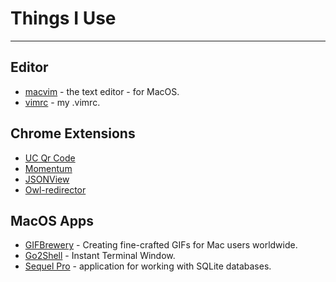 # Things I Use

---

## Editor

- [macvim](//github.com/macvim-dev/macvim) - the text editor - for MacOS.
- [vimrc](//github.com/xudafeng/vimrc) - my .vimrc.

## Chrome Extensions

- [UC Qr Code](https://chrome.google.com/webstore/detail/uc-qr-code/nhelohnehpahakjoklmodmogclacjgdj)
- [Momentum](https://chrome.google.com/webstore/detail/momentum/laookkfknpbbblfpciffpaejjkokdgca)
- [JSONView](https://chrome.google.com/webstore/detail/jsonview/chklaanhfefbnpoihckbnefhakgolnmc)
- [Owl-redirector](//github.com/meowtec/Owl-redirector)

## MacOS Apps

- [GIFBrewery](http://gifbrewery.com/) - Creating fine-crafted GIFs for Mac users worldwide.
- [Go2Shell](http://zipzapmac.com/go2shell) - Instant Terminal Window.
- [Sequel Pro](https://www.sequelpro.com/) - application for working with SQLite databases.
